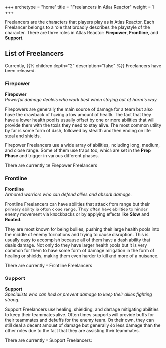 +++
archetype = "home"
title = "Freelancers in Atlas Reactor"
weight = 1
+++

Freelancers are the characters that players play as in Atlas Reactor. Each Freelancer belongs to a role that broadly describes the playstyle of the character. There are three roles in Atlas Reactor: **Firepower**, **Frontline**, and **Support**.

## List of Freelancers

Currently, {{% children  depth="2" description="false" %}} Freelancers have been released.

### Firepower

**Firepower**  
_Powerful damage dealers who work best when staying out of harm's way._

Firepowers are generally the main source of damage for a team but also have the drawback of having a low amount of health. The fact that they have a lower health pool is usually offset by one or more abilities that will provide them with the tools they need to stay alive. The most common utility by far is some form of dash, followed by stealth and then ending on life steal and shields.

Firepower Freelancers use a wide array of abilities, including long, medium, and close range. Some of them use traps too, which are set in the **Prep Phase** and trigger in various different phases.

There are currently `16` Firepower Freelancers

### Frontline

**Frontline**  
_Armored warriors who can defend allies and absorb damage._

Frontline Freelancers can have abilities that attack from range but their primary ability is often close range. They often have abilities to hinder enemy movement via knockbacks or by applying effects like **Slow** and **Rooted**.

They are most known for being bullies, pushing their large health pools into the middle of enemy formations and trying to cause disruption. This is usually easy to accomplish because all of them have a dash ability that deals damage. Not only do they have larger health pools but it is very common for them to have some form of damage mitigation in the form of healing or shields, making them even harder to kill and more of a nuisance.

There are currently `*` Frontline Freelancers

### Support

**Support**  
_Specialists who can heal or prevent damage to keep their allies fighting strong._

Support Freelancers use healing, shielding, and damage mitigating abilities to keep their teammates alive. Often times supports will provide buffs for their teammates and debuffs for the enemy team. On their own, they can still deal a decent amount of damage but generally do less damage than the other roles due to the fact that they are assisting their teammates.

There are currently `*` Support Freelancers:
